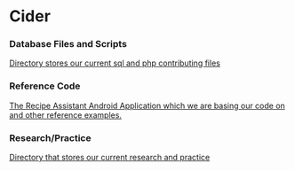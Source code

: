 # Cider

### Database Files and Scripts
[Directory stores our current sql and php contributing files](CS3398-Cider-S2017/Database/README.md)

### Reference Code
[The Recipe Assistant Android Application which we are basing our code on and other reference examples.](CS3398-Cider-S2017/Reference_Code/README.md)

### Research/Practice
[Directory that stores our current research and practice](CS3398-Cider-S2017/Research_and_Practice/README.md)
